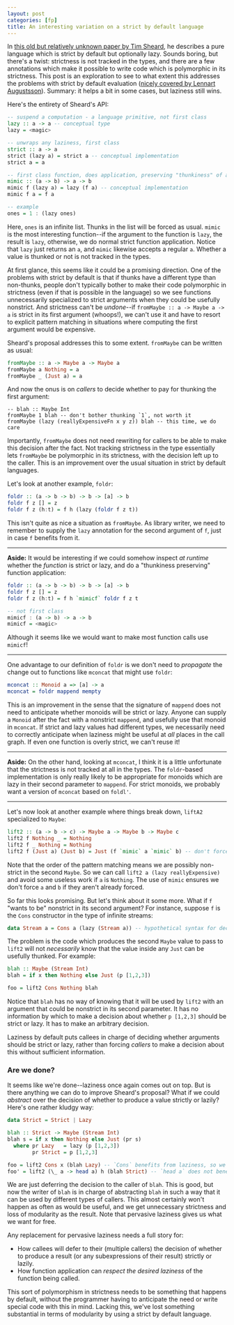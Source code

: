 ```yaml
---
layout: post
categories: [fp]
title: An interesting variation on a strict by default language
---
```


In [this old but relatively unknown paper by Tim Sheard](http://web.cecs.pdx.edu/~sheard/papers/ExplicitLazy.ps), he describes a pure language which is strict by default but optionally lazy. Sounds boring, but there's a twist: strictness is not tracked in the types, and there are a few annotations which make it possible to write code which is polymorphic in its strictness. This post is an exploration to see to what extent this addresses the problems with strict by default evaluation ([nicely covered by Lennart Augustsson](http://augustss.blogspot.com.br/2011/05/more-points-for-lazy-evaluation-in.html)). Summary: it helps a bit in some cases, but laziness still wins.

Here's the entirety of Sheard's API:

~~~ Haskell
-- suspend a computation - a language primitive, not first class
lazy :: a -> a -- conceptual type
lazy = <magic>

-- unwraps any laziness, first class
strict :: a -> a
strict (lazy a) = strict a -- conceptual implementation
strict a = a

-- first class function, does application, preserving "thunkiness" of argument
mimic :: (a -> b) -> a -> b
mimic f (lazy a) = lazy (f a) -- conceptual implementation
mimic f a = f a

-- example
ones = 1 : (lazy ones)
~~~

Here, `ones` is an infinite list. Thunks in the list will be forced as usual. `mimic` is the most interesting function--if the argument to the function is `lazy`, the result is `lazy`, otherwise, we do normal strict function application. Notice that `lazy` just returns an `a`, and `mimic` likewise accepts a regular `a`. Whether a value is thunked or not is not tracked in the types.

At first glance, this seems like it could be a promising direction. One of the problems with strict by default is that if thunks have a different type than non-thunks, people don't typically bother to make their code polymorphic in strictness (even if that is possible in the language) so we see functions unnecessarily specialized to strict arguments when they could be usefully nonstrict. And strictness can't be _undone_--if `fromMaybe :: a -> Maybe a -> a` is strict in its first argument (whoops!), we can't use it and have to resort to explicit pattern matching in situations where computing the first argument would be expensive.

Sheard's proposal addresses this to some extent. `fromMaybe` can be written as usual:

~~~ Haskell
fromMaybe :: a -> Maybe a -> Maybe a
fromMaybe a Nothing = a
fromMaybe _ (Just a) = a
~~~

And now the onus is on _callers_ to decide whether to pay for thunking the first argument:

~~~
-- blah :: Maybe Int
fromMaybe 1 blah -- don't bother thunking `1`, not worth it
fromMaybe (lazy (reallyExpensiveFn x y z)) blah -- this time, we do care
~~~
 
Importantly, `fromMaybe` does not need rewriting for callers to be able to make this decision after the fact. Not tracking strictness in the type essentially lets `fromMaybe` be polymorphic in its strictness, with the decision left up to the caller. This is an improvement over the usual situation in strict by default languages.

Let's look at another example, `foldr`:

~~~ Haskell
foldr :: (a -> b -> b) -> b -> [a] -> b
foldr f z [] = z
foldr f z (h:t) = f h (lazy (foldr f z t))
~~~

This isn't quite as nice a situation as `fromMaybe`. As library writer, we need to remember to supply the `lazy` annotation for the second argument of `f`, just in case `f` benefits from it. 

***
__Aside:__ It would be interesting if we could somehow inspect _at runtime_ whether the _function_ is strict or lazy, and do a "thunkiness preserving" function application: 

~~~ Haskell
foldr :: (a -> b -> b) -> b -> [a] -> b
foldr f z [] = z
foldr f z (h:t) = f h `mimicf` foldr f z t

-- not first class
mimicf : (a -> b) -> a -> b
mimicf = <magic>
~~~

Although it seems like we would want to make most function calls use `mimicf`!

***

One advantage to our definition of `foldr` is we don't need to _propagate_ the change out to functions like `mconcat` that might use `foldr`:

~~~ Haskell
mconcat :: Monoid a => [a] -> a
mconcat = foldr mappend mempty 
~~~

This is an improvement in the sense that the signature of `mappend` does not need to anticipate whether monoids will be strict or lazy. Anyone can supply a `Monoid` after the fact with a nonstrict `mappend`, and usefully use that monoid in `mconcat`. If strict and lazy values had different types, we necessarily need to correctly anticipate when laziness might be useful at _all_ places in the call graph. If even one function is overly strict, we can't reuse it!

***
__Aside:__ On the other hand, looking at `mconcat`, I think it is a little unfortunate that the strictness is not tracked at all in the types. The `foldr`-based implementation is only really likely to be appropriate for monoids which are lazy in their second parameter to `mappend`. For strict monoids, we probably want a version of `mconcat` based on `foldl'`.

***

Let's now look at another example where things break down, `liftA2` specialized to `Maybe`:

~~~ Haskell
lift2 :: (a -> b -> c) -> Maybe a -> Maybe b -> Maybe c
lift2 f Nothing _ = Nothing
lift2 f _ Nothing = Nothing
lift2 f (Just a) (Just b) = Just (f `mimic` a `mimic` b) -- don't force `a` and `b` unnecessarily!
~~~

Note that the order of the pattern matching means we are possibly non-strict in the second `Maybe`. So we can call `lift2 a (lazy reallyExpensive)` and avoid some useless work if `a` is `Nothing`. The use of `mimic` ensures we don't force `a` and `b` if they aren't already forced.

So far this looks promising. But let's think about it some more. What if `f` "wants to be" nonstrict in its second argument? For instance, suppose `f` is the `Cons` constructor in the type of infinite streams:

~~~ Haskell
data Stream a = Cons a (lazy (Stream a)) -- hypothetical syntax for declaring a new lazy data constructor
~~~

The problem is the code which produces the second `Maybe` value to pass to `lift2` will not _necessarily_ know that the value inside any `Just` can be usefully thunked. For example:

~~~ Haskell
blah :: Maybe (Stream Int)
blah = if x then Nothing else Just (p [1,2,3])

foo = lift2 Cons Nothing blah
~~~

Notice that `blah` has no way of knowing that it will be used by `lift2` with an argument that could be nonstrict in its second parameter. It has no information by which to make a decision about whether `p [1,2,3]` should be strict or lazy. It has to make an arbitrary decision.

Laziness by default puts callees in charge of deciding whether arguments should be strict or lazy, rather than forcing _callers_ to make a decision about this without sufficient information.

### Are we done?

It seems like we're done--laziness once again comes out on top. But is there anything we can do to improve Sheard's proposal? What if we could _abstract_ over the decision of whether to produce a value strictly or lazily? Here's one rather kludgy way:

~~~ Haskell
data Strict = Strict | Lazy

blah :: Strict -> Maybe (Stream Int)
blah s = if x then Nothing else Just (pr s)
  where pr Lazy   = lazy (p [1,2,3])
        pr Strict = p [1,2,3]

foo = lift2 Cons x (blah Lazy) -- `Cons` benefits from laziness, so we produce lazily
foo' = lift2 (\_ a -> head a) h (blah Strict) -- `head a` does not benefit, so we produce strictly
~~~

We are just deferring the decision to the caller of `blah`. This is good, but now the writer of `blah` is in charge of abstracting `blah` in such a way that it can be used by different types of callers. This almost certainly won't happen as often as would be useful, and we get unnecessary strictness and loss of modularity as the result. Note that pervasive laziness gives us what we want for free.

Any replacement for pervasive laziness needs a full story for:

* How callees will defer to their (multiple callers) the decision of whether to produce a result (or any subexpressions of their result) strictly or lazily. 
* How function application can _respect the desired laziness_ of the function being called.

This sort of polymorphism in strictness needs to be something that happens by default, without the programmer having to anticipate the need or write special code with this in mind. Lacking this, we've lost something substantial in terms of modularity by using a strict by default language.
